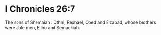 # I Chronicles 26:7

The sons of Shemaiah : Othni, Rephael, Obed and Elzabad, whose brothers were able men, Elihu and Semachiah.
